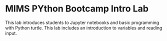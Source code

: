 # MIMS PYthon Bootcamp Intro Lab

This lab introduces students to Jupyter notebooks and basic programming with
Python turtle. This lab includes an introduction to variables and reading input.
